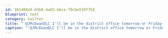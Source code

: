 ```yaml
---
id: 101488e9-03b0-4a03-b0ca-79cbe539f758
blueprint: text
category: twitter
title: "'@JMcEwanDLC I'll be in the district office tomorrow or Friday dropping off some paperwork, time for a quick coffee?"
caption: "'@JMcEwanDLC I'll be in the district office tomorrow or Friday dropping off some paperwork, time for a quick coffee?"
---
```

